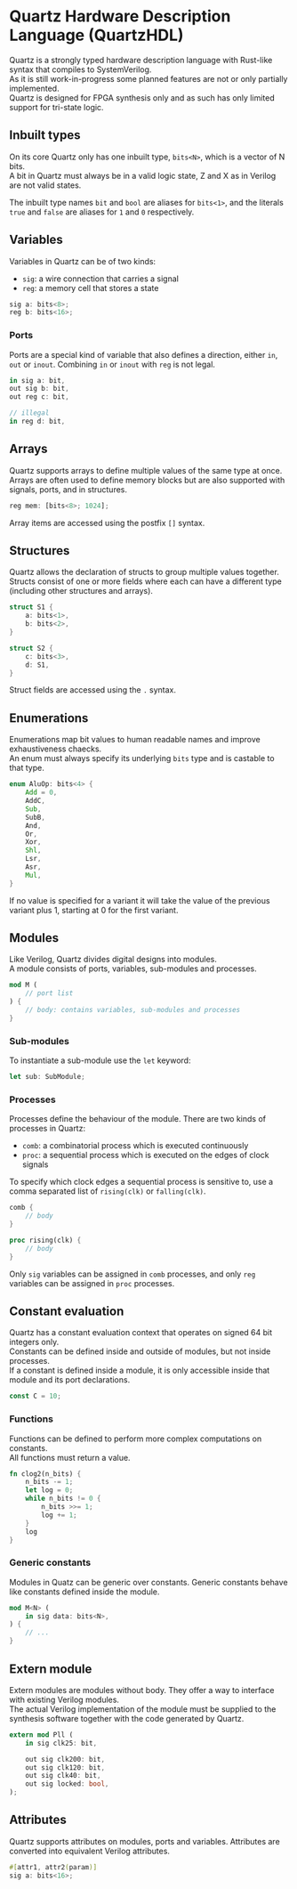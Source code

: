 # Quartz Hardware Description Language (QuartzHDL)

Quartz is a strongly typed hardware description language with Rust-like syntax that compiles to SystemVerilog.  
As it is still work-in-progress some planned features are not or only partially implemented.  
Quartz is designed for FPGA synthesis only and as such has only limited support for tri-state logic.

## Inbuilt types

On its core Quartz only has one inbuilt type, `bits<N>`, which is a vector of N bits.  
A bit in Quartz must always be in a valid logic state, Z and X as in Verilog are not valid states.

The inbuilt type names `bit` and `bool` are aliases for `bits<1>`, and the literals `true` and `false` are aliases for `1` and `0` respectively.

## Variables

Variables in Quartz can be of two kinds:
- `sig`: a wire connection that carries a signal
- `reg`: a memory cell that stores a state

```rust
sig a: bits<8>;
reg b: bits<16>;
```

### Ports

Ports are a special kind of variable that also defines a direction, either `in`, `out` or `inout`. Combining `in` or `inout` with `reg` is not legal.

```rust
in sig a: bit,
out sig b: bit,
out reg c: bit,

// illegal
in reg d: bit,
```

## Arrays

Quartz supports arrays to define multiple values of the same type at once.  
Arrays are often used to define memory blocks but are also supported with signals, ports, and in structures.

```rust
reg mem: [bits<8>; 1024];
```

Array items are accessed using the postfix `[]` syntax.

## Structures

Quartz allows the declaration of structs to group multiple values together.  
Structs consist of one or more fields where each can have a different type (including other structures and arrays).

```rust
struct S1 {
    a: bits<1>,
    b: bits<2>,
}

struct S2 {
    c: bits<3>,
    d: S1,
}
```

Struct fields are accessed using the `.` syntax.

## Enumerations

Enumerations map bit values to human readable names and improve exhaustiveness chaecks.  
An enum must always specify its underlying `bits` type and is castable to that type.

```rust
enum AluOp: bits<4> {
    Add = 0,
    AddC,
    Sub,
    SubB,
    And,
    Or,
    Xor,
    Shl,
    Lsr,
    Asr,
    Mul,
}
```

If no value is specified for a variant it will take the value of the previous variant plus 1, starting at 0 for the first variant.

## Modules

Like Verilog, Quartz divides digital designs into modules.  
A module consists of ports, variables, sub-modules and processes.

```rust
mod M (
    // port list
) {
    // body: contains variables, sub-modules and processes
}
```

### Sub-modules

To instantiate a sub-module use the `let` keyword:
```rust
let sub: SubModule;
```

### Processes

Processes define the behaviour of the module. There are two kinds of processes in Quartz:
- `comb`: a combinatorial process which is executed continuously
- `proc`: a sequential process which is executed on the edges of clock signals

To specify which clock edges a sequential process is sensitive to, use a comma separated list of `rising(clk)` or `falling(clk)`.

```rust
comb {
    // body
}

proc rising(clk) {
    // body
}
```

Only `sig` variables can be assigned in `comb` processes, and only `reg` variables can be assigned in `proc` processes.

## Constant evaluation

Quartz has a constant evaluation context that operates on signed 64 bit integers only.  
Constants can be defined inside and outside of modules, but not inside processes.  
If a constant is defined inside a module, it is only accessible inside that module and its port declarations.

```rust
const C = 10;
```

### Functions

Functions can be defined to perform more complex computations on constants.  
All functions must return a value.

```rust
fn clog2(n_bits) {
    n_bits -= 1;
    let log = 0;
    while n_bits != 0 {
        n_bits >>= 1;
        log += 1;
    }
    log
}
```

### Generic constants

Modules in Quatz can be generic over constants. Generic constants behave like constants defined inside the module.

```rust
mod M<N> (
    in sig data: bits<N>,
) {
    // ...
}
```

## Extern module

Extern modules are modules without body. They offer a way to interface with existing Verilog modules.  
The actual Verilog implementation of the module must be supplied to the synthesis software together with the code generated by Quartz.

```rust
extern mod Pll (
    in sig clk25: bit,

    out sig clk200: bit,
    out sig clk120: bit,
    out sig clk40: bit,
    out sig locked: bool,
);
```

## Attributes

Quartz supports attributes on modules, ports and variables. Attributes are converted into equivalent Verilog attributes.

```rust
#[attr1, attr2(param)]
sig a: bits<16>;
```
